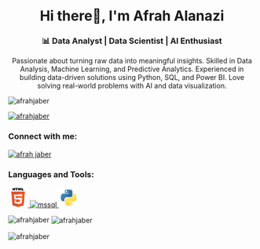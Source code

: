 <h1 align="center">Hi there👋, I'm Afrah Alanazi</h1>
<h3 align="center">📊 Data Analyst | Data Scientist | AI Enthusiast</h3>

<p align="center">
  Passionate about turning raw data into meaningful insights.  
  Skilled in Data Analysis, Machine Learning, and Predictive Analytics.  
  Experienced in building data-driven solutions using Python, SQL, and Power BI.  
  Love solving real-world problems with AI and data visualization.  
</p>

<p align="left"> <img src="https://komarev.com/ghpvc/?username=afrahjaber&label=Profile%20views&color=0e75b6&style=flat" alt="afrahjaber" /> </p>

<p align="left"> <a href="https://github.com/ryo-ma/github-profile-trophy"><img src="https://github-profile-trophy.vercel.app/?username=afrahjaber" alt="afrahjaber" /></a> </p>

<h3 align="left">Connect with me:</h3>
<p align="left">
<a href="https://linkedin.com/in/afrahjaber" target="blank"><img align="center" src="https://raw.githubusercontent.com/rahuldkjain/github-profile-readme-generator/master/src/images/icons/Social/linked-in-alt.svg" alt="afrah jaber" height="30" width="40" /></a>
</p>

<h3 align="left">Languages and Tools:</h3>
<p align="left"> 
  <a href="https://www.w3.org/html/" target="_blank" rel="noreferrer"> 
    <img src="https://raw.githubusercontent.com/devicons/devicon/master/icons/html5/html5-original-wordmark.svg" alt="html5" width="40" height="40"/> 
  </a> 
  <a href="https://www.microsoft.com/en-us/sql-server" target="_blank" rel="noreferrer"> 
    <img src="https://www.svgrepo.com/show/303229/microsoft-sql-server-logo.svg" alt="mssql" width="40" height="40"/> 
  </a> 
  <a href="https://www.python.org" target="_blank" rel="noreferrer"> 
    <img src="https://raw.githubusercontent.com/devicons/devicon/master/icons/python/python-original.svg" alt="python" width="40" height="40"/> 
  </a> 
</p>

<p><img align="left" src="https://github-readme-stats.vercel.app/api/top-langs?username=afrahjaber&show_icons=true&locale=en&layout=compact" alt="afrahjaber" /></p>

<p>&nbsp;<img align="center" src="https://github-readme-stats.vercel.app/api?username=afrahjaber&show_icons=true&locale=en" alt="afrahjaber" /></p>

<p><img align="center" src="https://github-readme-streak-stats.herokuapp.com/?user=afrahjaber&" alt="afrahjaber" /></p>


